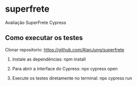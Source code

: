 # superfrete
Avaliação SuperFrete Cypress

## Como executar os testes

Clonar repositorio: https://github.com/AlanJung/superfrete

1. Instale as dependências:
npm install

2. Para abrir a interface do Cypress:
 npx cypress open

3. Execute os testes diretamente no terminal:
npx cypress run

